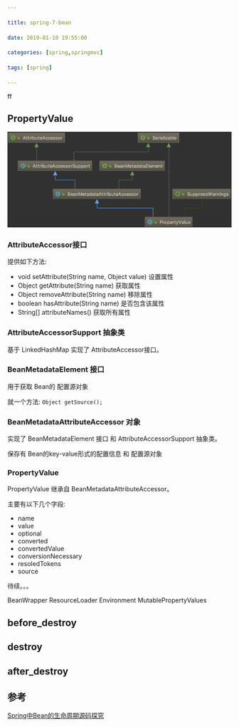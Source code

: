 ```yaml
---

title: spring-7-bean

date: 2019-01-10 19:55:00

categories: [spring,springmvc]

tags: [spring]

---
```



ff


<!--more-->

## PropertyValue

![](spring-7-bean/PropertyValue.png)

### AttributeAccessor接口

提供如下方法:

- void setAttribute(String name, Object value) 设置属性
- Object getAttribute(String name) 获取属性
- Object removeAttribute(String name) 移除属性
- boolean hasAttribute(String name) 是否包含该属性
- String[] attributeNames() 获取所有属性

### AttributeAccessorSupport 抽象类

基于 LinkedHashMap 实现了 AttributeAccessor接口。

### BeanMetadataElement 接口

用于获取 Bean的 配置源对象

就一个方法: `Object getSource();`

### BeanMetadataAttributeAccessor 对象

实现了 BeanMetadataElement 接口 和 AttributeAccessorSupport 抽象类。

保存有 Bean的key-value形式的配置信息 和 配置源对象

### PropertyValue 
PropertyValue 继承自 BeanMetadataAttributeAccessor。

主要有以下几个字段:

- name
- value
- optional
- converted
- convertedValue
- conversionNecessary
- resoledTokens
- source



待续。。。



BeanWrapper
ResourceLoader
Environment
MutablePropertyValues



## before_destroy


## destroy


## after_destroy

## 参考

[Spring中Bean的生命周期源码探究](https://www.jianshu.com/p/0c8a1b5e3808)